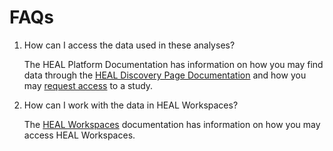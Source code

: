 <!-- ---
hide:
  - navigation
  - toc
--- -->

# FAQs

1. How can I access the data used in these analyses?

    The HEAL Platform Documentation has information on how you may find data through the [HEAL Discovery Page Documentation](https://heal.github.io/platform-documentation/platform_discovery_page/) and how you may [request access](https://heal.github.io/platform-documentation/platform_request_access/) to a study.


2. How can I work with the data in HEAL Workspaces?

    The [HEAL Workspaces](https://heal.github.io/platform-documentation/platform_workspaces/) documentation has information on how you may access HEAL Workspaces.
